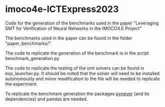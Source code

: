 # imoco4e-ICTExpress2023
Code for the generation of the benchmarks used in the paper "Leveraging SMT for Verification of Neural Networks in the IMOCO4.E Project"

The benchmarks used in the paper can be found in the folder "paper_benchmarks/".

The code to replicate the generation of the benchmark is in the script benchmark_generation.py

The code to replicate the testing of the smt solvers can be found in exp_launcher.py. It should be noted that the solver
will need to be installed autonomously and minor modification to the file will be needed to replicate the experiment.

To replicate the benchmark generation the packages [pynever](https://github.com/NeVerTools/pyNeVer) (and its dependencies) and pandas are needed.
